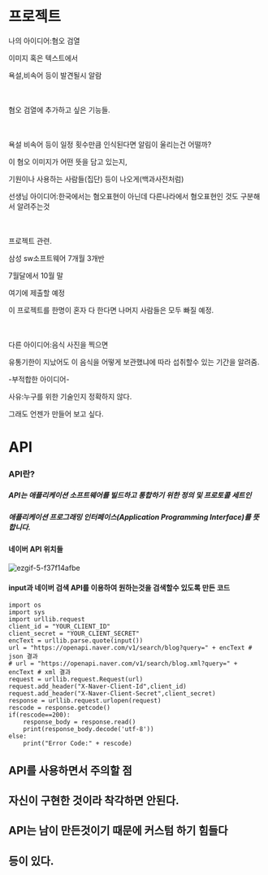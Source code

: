 # 프로젝트
나의 아이디어:혐오 검열

이미지 혹은 텍스트에서

욕설,비속어 등이 발견될시 알람

ㅤ

혐오 검열에 추가하고 싶은 기능들.

ㅤ

욕설 비속어 등이 일정 횟수만큼 인식된다면 알림이 울리는건 어떨까?

이 혐오 이미지가 어떤 뜻을 담고 있는지,

기원이나 사용하는 사람들(집단) 등이 나오게(백과사전처럼)

선생님 아이디어:한국에서는 혐오표현이 아닌데 다른나라에서 혐오표현인 것도 구분해서 알려주는것

ㅤ

프로젝트 관련.

삼성 sw소프트웨어 7개월 3개반

7월달에서 10월 말

여기에 제출할 예정

이 프로젝트를 한명이 혼자 다 한다면 나머지 사람들은 모두 빠질 예정.

ㅤ

다른 아이디어:음식 사진을 찍으면

유통기한이 지났어도 이 음식을 어떻게 보관했냐에 따라 섭취할수 있는 기간을 알려줌.

-부적합한 아이디어-

사유:누구를 위한 기술인지 정확하지 않다.

그래도 언젠가 만들어 보고 싶다.

# API

### API란?

##### API는 애플리케이션 소프트웨어를 빌드하고 통합하기 위한 정의 및 프로토콜 세트인

##### 애플리케이션 프로그래밍 인터페이스(Application Programming Interface)를 뜻합니다.

#### 네이버 API 위치들
![ezgif-5-f37f14afbe](https://user-images.githubusercontent.com/94054859/159106065-52168e13-7da1-426b-8ca3-f1acb92c4374.gif)

#### input과 네이버 검색 API를 이용하여 원하는것을 검색할수 있도록 만든 코드

```
import os
import sys
import urllib.request
client_id = "YOUR_CLIENT_ID"
client_secret = "YOUR_CLIENT_SECRET"
encText = urllib.parse.quote(input())
url = "https://openapi.naver.com/v1/search/blog?query=" + encText # json 결과
# url = "https://openapi.naver.com/v1/search/blog.xml?query=" + encText # xml 결과
request = urllib.request.Request(url)
request.add_header("X-Naver-Client-Id",client_id)
request.add_header("X-Naver-Client-Secret",client_secret)
response = urllib.request.urlopen(request)
rescode = response.getcode()
if(rescode==200):
    response_body = response.read()
    print(response_body.decode('utf-8'))
else:
    print("Error Code:" + rescode)
```

## API를 사용하면서 주의할 점

## 자신이 구현한 것이라 착각하면 안된다.

## API는 남이 만든것이기 때문에 커스텀 하기 힘들다

## 등이 있다.

